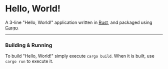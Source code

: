 # Hello, World!
A 3-line "Hello, World!" application written in [Rust](https://github.com/rust-lang/rust), and packaged using [Cargo](https://github.com/rust-lang/cargo).

---

### Building & Running
To build "Hello, World!" simply execute `cargo build`. When it is built, use `cargo run` to execute it.